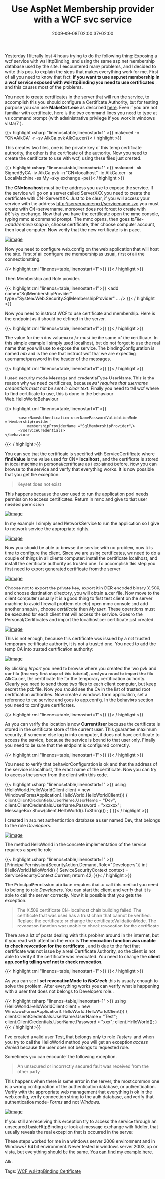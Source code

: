 ﻿---
title: "Use AspNet Membership provider with a WCF svc service"
description: ""
date: 2009-09-08T02:00:37+02:00
draft: false
tags: [WCF IIS7]
categories: [NET framework,Programming]
---
Yesterday I literally lost 4 hours trying to do the following thing: Exposing a wcf service with wsHttpBinding, and using the same asp.net membership database used by the site. I encountered many problems, and I decided to write this post to explain the steps that makes everything work for me. First of all you need to know that fact:  **if you want to use asp.net membership in a wcf service exposed with wsHttpBinding you need to use certificates** , and this causes most of the problems.

You need to create certificates in the server that will run the service, to accomplish this you should configure a Certificate Authority, but for testing purpose you can use  **MakeCert.exe** as described [here](http://msdn.microsoft.com/en-us/library/ms733813.aspx). Even if you are not familiar with certificate, here is the two command lines you need to type at vs command prompt (with administrative privilege if you work in windows vista/7 ).

{{< highlight csharp "linenos=table,linenostart=1" >}}
makecert -n "CN=AlkCA" -r -sv AlkCa.pvk AlkCa.cer{{< / highlight >}}

<!-- Code inserted with Steve Dunn's Windows Live Writer Code Formatter Plugin.  http://dunnhq.com -->

This creates two files, one is the private key of this temp certificate authority, the other is the certificate of the authority. Now you need to create the certificate to use with wcf, using these files just created.

{{< highlight csharp "linenos=table,linenostart=1" >}}
makecert -sk SignedByCA -iv AlkCa.pvk -n "CN=localhost" -ic AlkCa.cer -sr LocalMachine -ss My -sky exchange -pe{{< / highlight >}}

<!-- Code inserted with Steve Dunn's Windows Live Writer Code Formatter Plugin.  http://dunnhq.com -->

The  **CN=localhost** must be the address you use to expose the service. If the service will go on a server called ServerXXX you need to create the certificate with CN=ServerXXX. Just to be clear, if you will access your service with the address [http://servername:port/servicename.svc](http://servername:port/servicename.svc) you must create with CN=servername. moreover does not forget to create with â€“sky exchange. Now that you have the certificate open the mmc console, typing mmc at command prompt. The mmc opens, then goes to*File-&gt;add/remove snap in*, choose certificate, then choose computer account, then local computer. Now verify that the new certificate is in place.

[![image](https://www.codewrecks.com/blog/wp-content/uploads/2009/09/image-thumb3.png "image")](https://www.codewrecks.com/blog/wp-content/uploads/2009/09/image3.png)

Now you need to configure web.config on the web application that will host the site. First of all configure the membership as usual, first of all the connectionstring.

{{< highlight xml "linenos=table,linenostart=1" >}}
  <connectionStrings>
    <add name="SqlConn" connectionString="Database=auth;Server=localhost\sql2008;User=blabla;Pwd=blabla" providerName="System.Data.SqlClient" />
  </connectionStrings>{{< / highlight >}}

<!-- Code inserted with Steve Dunn's Windows Live Writer Code Formatter Plugin.  http://dunnhq.com -->

Then Membership and Role provider.

{{< highlight xml "linenos=table,linenostart=1" >}}
<roleManager defaultProvider="SqlRoleProvider" enabled="true" cacheRolesInCookie="true">
  <providers>
    <add name="SqlRoleProvider" type="System.Web.Security.SqlRoleProvider" connectionStringName="SqlConn" applicationName="/" />
  </providers>
</roleManager>
<membership defaultProvider="SqlMembershipProvider" userIsOnlineTimeWindow="15">
  <providers>
    <clear />
    <add
      name="SqlMembershipProvider"
      type="System.Web.Security.SqlMembershipProvider"
     ... />
  </providers>
</membership>{{< / highlight >}}

<!-- Code inserted with Steve Dunn's Windows Live Writer Code Formatter Plugin.  http://dunnhq.com -->

Now you need to instruct WCF to use certificate and membership. Here is the endpoint as it should be defined in the server.

{{< highlight xml "linenos=table,linenostart=1" >}}
<service behaviorConfiguration="Web.HelloWorldBehavior" name="TestService.HelloWorld">
    <endpoint address="" binding="wsHttpBinding" contract="TestService.IHelloWorld"
              bindingConfiguration="mb">
        <identity>
            <dns value="localhost" />
        </identity>
    </endpoint>
    <endpoint address="mex" binding="mexHttpBinding" contract="IMetadataExchange" />
</service>{{< / highlight >}}

<!-- Code inserted with Steve Dunn's Windows Live Writer Code Formatter Plugin.  http://dunnhq.com -->

The value for the &lt;dns value=*xxx* /&gt; must be the same of the certificate. In this simple example I simply used localhost, but do not forget to use the real name that you will use to expose the service. The bindingConfiguration is named *mb* and is the one that instruct wcf that we are expecting username/password in the header of the messages.

{{< highlight xml "linenos=table,linenostart=1" >}}
<bindings>
  <wsHttpBinding>
    <binding name="mb">
      <security mode="Message">
        <message clientCredentialType="UserName"/>
      </security>
    </binding>
  </wsHttpBinding>
</bindings>{{< / highlight >}}

<!-- Code inserted with Steve Dunn's Windows Live Writer Code Formatter Plugin.  http://dunnhq.com -->

I used security mode Message and credentialType UserName. This is the reason why we need certificates, because*ws\* requires that username credentials must not be sent in clear text*. Finally you need to tell wcf where to find certificate to use, this is done in the behaviour Web.HelloWorldBehaviour

{{< highlight xml "linenos=table,linenostart=1" >}}
<serviceBehaviors>
    <behavior name="Web.HelloWorldBehavior">
        <serviceMetadata httpGetEnabled="true" />
        <serviceDebug includeExceptionDetailInFaults="false" />
      <serviceAuthorization principalPermissionMode="UseAspNetRoles" roleProviderName="SqlRoleProvider" />
        <serviceCredentials>
          <serviceCertificate findValue="localhost" x509FindType="FindBySubjectName" 
                              storeLocation="LocalMachine" storeName="My" />

          <userNameAuthentication userNamePasswordValidationMode ="MembershipProvider"
              membershipProviderName ="SqlMembershipProvider"/>
          </serviceCredentials>
    </behavior>
</serviceBehaviors>{{< / highlight >}}

<!-- Code inserted with Steve Dunn's Windows Live Writer Code Formatter Plugin.  http://dunnhq.com -->

You can see that the certificate is specified with ServiceCertificate where  **findValue** is the value used for CN= **localhost** , and the certificate is stored in local machine in personal/certificate as I explained before. Now you can browse to the service and verify that everything works. It is now possible that you get the exception:

> Keyset does not exist

This happens because the user used to run the application pool needs permission to access certificates. Return in mmc and give to that user needed permission

[![image](https://www.codewrecks.com/blog/wp-content/uploads/2009/09/image-thumb4.png "image")](https://www.codewrecks.com/blog/wp-content/uploads/2009/09/image4.png)

In my example I simply used NetworkService to run the application so I give to network service the appropriate rights.

[![image](https://www.codewrecks.com/blog/wp-content/uploads/2009/09/image-thumb5.png "image")](https://www.codewrecks.com/blog/wp-content/uploads/2009/09/image5.png)

Now you should be able to browse the service with no problem, now it is time to configure the client. Since we are using certificates, we need to do a couple of things in all clients computer: install the certificate localhost, and install the certificate authority as trusted one. To accomplish this step you first need to export generated certificate from the server

[![image](https://www.codewrecks.com/blog/wp-content/uploads/2009/09/image-thumb6.png "image")](https://www.codewrecks.com/blog/wp-content/uploads/2009/09/image6.png)

Choose not to export the private key, export it in DER encoded binary X.509, and choose destination directory, you will obtain a.cer file. Now move to the client computer (usually it is a good thing to first test client on the server machine to avoid firewall problem etc etc) open mmc console and add another snap/in , choose *certificate* then *My user*. These operations must be executed for each client that will access the service. Goes to the Personal/Certificates and import the localhost.cer certificate just created.

[![image](https://www.codewrecks.com/blog/wp-content/uploads/2009/09/image-thumb7.png "image")](https://www.codewrecks.com/blog/wp-content/uploads/2009/09/image7.png)

This is not enough, because this certificate was issued by a not trusted temporary certificate authority, it is not a trusted one. You need to add the temp CA into trusted certification authority:

[![image](https://www.codewrecks.com/blog/wp-content/uploads/2009/09/image-thumb8.png "image")](https://www.codewrecks.com/blog/wp-content/uploads/2009/09/image8.png)

By clicking *Import* you need to browse where you created the two pvk and cer file (the very first step of this tutorial), and you need to import the file AlkCa.cer, the certificate file for the temporary certification authority. Clearly you need to send those two files to each client computer, but keep secret the pck file. Now you should see the CA in the list of trusted root certification authorities. Now create a windows form application, set a reference to the service and goes to app.config. In the behaviors section you need to configure certificates.

{{< highlight xml "linenos=table,linenostart=1" >}}
<behaviors>
  <endpointBehaviors>
    <behavior name="certForClient">
      <clientCredentials>
        <clientCertificate findValue="localhost" x509FindType="FindBySubjectName"
                                    storeLocation="CurrentUser" storeName="My"/>
      </clientCredentials>
    </behavior>
  </endpointBehaviors>
</behaviors>{{< / highlight >}}

<!-- Code inserted with Steve Dunn's Windows Live Writer Code Formatter Plugin.  http://dunnhq.com -->

As you can verify the location is now  **CurrentUser** because the certificate is stored in the certificate store of the current user. This guarantee maximum security, if someone else log in into computer, it does not have certificate to access the service, because the service is bound to that user only. Finally you need to be sure that the endpoint is configured correctly.

{{< highlight xml "linenos=table,linenostart=1" >}}
<client>
   <endpoint address="http://localhost:10001/HelloWorld.svc" binding="wsHttpBinding"
       bindingConfiguration="WSHttpBinding_IHelloWorld" contract="HelloWorld.IHelloWorld"
       name="WSHttpBinding_IHelloWorld" behaviorConfiguration="certForClient">
       <identity>
           <dns value="localhost" />
       </identity>
   </endpoint>
</client>{{< / highlight >}}

<!-- Code inserted with Steve Dunn's Windows Live Writer Code Formatter Plugin.  http://dunnhq.com -->

You need to verify that behaviorConfiguration is ok and that the address of the service is localhost, the exact name of the certificate. Now you can try to access the server from the client with this code.

{{< highlight csharp "linenos=table,linenostart=1" >}}
using (HelloWorld.HelloWorldClient client = new WindowsFormsApplication1.HelloWorld.HelloWorldClient()) {
    client.ClientCredentials.UserName.UserName = "Dev";
    client.ClientCredentials.UserName.Password = "xxxxxx";
    MessageBox.Show(client.HelloWorld().ToString()) ;
} {{< / highlight >}}

<!-- Code inserted with Steve Dunn's Windows Live Writer Code Formatter Plugin.  http://dunnhq.com -->

I created in asp.net authentication database a user named Dev, that belongs to the role *Developers*.

[![image](https://www.codewrecks.com/blog/wp-content/uploads/2009/09/image-thumb9.png "image")](https://www.codewrecks.com/blog/wp-content/uploads/2009/09/image9.png)

The method HelloWorld in the concrete implementation of the service requires a specific role

{{< highlight csharp "linenos=table,linenostart=1" >}}
[PrincipalPermission(SecurityAction.Demand, Role="Developers")]
int IHelloWorld.HelloWorld()
{
   ServiceSecurityContext context = ServiceSecurityContext.Current; 
   return 42;
}{{< / highlight >}}

<!-- Code inserted with Steve Dunn's Windows Live Writer Code Formatter Plugin.  http://dunnhq.com -->

The PrincipalPermission attribute requires that to call this method you need to belong to role *Developers*. You can start the client and verify that it is able to call the server correctly. Now it is possible that you gets the exception.

> The X.509 certificate CN=localhost chain building failed. The certificate that was used has a trust chain that cannot be verified. Replace the certificate or change the certificateValidationMode. The revocation function was unable to check revocation for the certificate

There are a lot of posts dealing with this problem around in the internet, but if you read with attention the error is  **The revocation function was unable to check revocation for the certificate** , and is due to the fact that certificate was not issue by a real Certificate Authority, so the client is not able to verify if the certificate was revocated. You need to change the  **client app.config telling wcf not to check revocation**.

{{< highlight xml "linenos=table,linenostart=1" >}}
<behaviors>
  <endpointBehaviors>
    <behavior name="certForClient">
      <clientCredentials>
        <serviceCertificate >
          <authentication certificateValidationMode="PeerOrChainTrust" revocationMode="NoCheck"/>
        </serviceCertificate>
        <clientCertificate findValue="localhost" x509FindType="FindBySubjectName"
                                    storeLocation="CurrentUser" storeName="My"/>
      </clientCredentials>
    </behavior>
  </endpointBehaviors>
</behaviors>{{< / highlight >}}

<!-- Code inserted with Steve Dunn's Windows Live Writer Code Formatter Plugin.  http://dunnhq.com -->

As you can see  **I set revocationMode to *NoCheck*** this is usually enough to solve the problem. After everything works you can verify what is happening with a user that does not belongs to Developers role..

{{< highlight csharp "linenos=table,linenostart=1" >}}
using (HelloWorld.HelloWorldClient client = new WindowsFormsApplication1.HelloWorld.HelloWorldClient())
{
    client.ClientCredentials.UserName.UserName = "Test";
    client.ClientCredentials.UserName.Password = "xxx";
    client.HelloWorld();
} {{< / highlight >}}

<!-- Code inserted with Steve Dunn's Windows Live Writer Code Formatter Plugin.  http://dunnhq.com -->

I've created a valid user Test, that belongs only to role *Testers*, and when you try to call the HelloWorld method you will get an exception *access denied* because the user does not belongs to requested role.

Sometimes you can encounter the following exception.

> An unsecured or incorrectly secured fault was received from the other party

This happens when there is some error in the server, the most common one is a wrong configuration of the authentication database, or authentication. Verify with the appropriate web management that everything is ok in the web.config, verify connection string to the auth database, and verify that authentication mode=*Forms* and not *Windows*.

[![image](https://www.codewrecks.com/blog/wp-content/uploads/2009/09/image-thumb10.png "image")](https://www.codewrecks.com/blog/wp-content/uploads/2009/09/image10.png)

If you still are receiving this exception try to access the service through an unsecured basicHttpBinding or look at message exchange with fiddler, that usually reveals the real exception that is occurred in the server.

These steps worked for me in a windows server 2008 environment and in Windows7 64 bit environment. Never tested in windows server 2003, xp or vista, but everything should be the same. [You can find my example here](http://www.nablasoft.com/Temp/TestService.zip).

Alk.

Tags: [WCF wsHttpBinding Certificate](http://technorati.com/tag/WCF%20wsHttpBinding%20Certificate)
